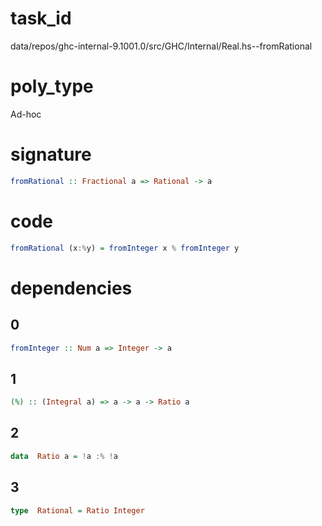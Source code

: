 
# task_id
data/repos/ghc-internal-9.1001.0/src/GHC/Internal/Real.hs--fromRational

# poly_type
Ad-hoc

# signature
```haskell
fromRational :: Fractional a => Rational -> a
```   

# code
```haskell
fromRational (x:%y) = fromInteger x % fromInteger y
```

# dependencies
## 0
```haskell
fromInteger :: Num a => Integer -> a
```
## 1
```haskell
(%) :: (Integral a) => a -> a -> Ratio a
```
## 2
```haskell
data  Ratio a = !a :% !a
```
## 3
```haskell
type  Rational = Ratio Integer
```
